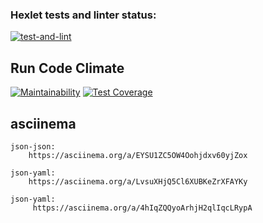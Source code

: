 ### Hexlet tests and linter status:

[![test-and-lint](https://github.com/ilya00310/backend-project-46/actions/workflows/test.yaml/badge.svg)](https://github.com/ilya00310/backend-project-46/actions/workflows/test.yaml)

## Run Code Climate

[![Maintainability](https://api.codeclimate.com/v1/badges/4e04e4ca62f9298e7e56/maintainability)](https://codeclimate.com/github/ilya00310/backend-project-46/maintainability)
[![Test Coverage](https://api.codeclimate.com/v1/badges/4e04e4ca62f9298e7e56/test_coverage)](https://codeclimate.com/github/ilya00310/backend-project-46/test_coverage)

## asciinema

```
json-json:
    https://asciinema.org/a/EYSU1ZC5OW4Oohjdxv60yjZox
```

```
json-yaml:
    https://asciinema.org/a/LvsuXHjQ5Cl6XUBKeZrXFAYKy
```

```
json-yaml:
     https://asciinema.org/a/4hIqZQQyoArhjH2qlIqcLRypA
```
